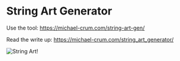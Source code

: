 # String Art Generator

Use the tool: https://michael-crum.com/string-art-gen/

Read the write up: https://michael-crum.com/string_art_generator/

![String Art!](https://github.com/usedhondacivic/string-art-gen/blob/a63fb0f7dc11fd9b5d3199b24ea323b8ce8f9d0e/readme_pic.png)

